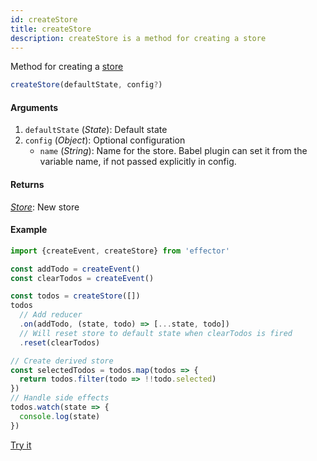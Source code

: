 ```yaml
---
id: createStore
title: createStore
description: createStore is a method for creating a store
---
```


Method for creating a [store](./Store.md)

```ts
createStore(defaultState, config?)
```

#### Arguments

1. `defaultState` (_State_): Default state
2. `config` (_Object_): Optional configuration
   - `name` (_String_): Name for the store. Babel plugin can set it from the variable name, if not passed explicitly in config.

#### Returns

[_Store_](Store.md): New store

#### Example

```js
import {createEvent, createStore} from 'effector'

const addTodo = createEvent()
const clearTodos = createEvent()

const todos = createStore([])
todos
  // Add reducer
  .on(addTodo, (state, todo) => [...state, todo])
  // Will reset store to default state when clearTodos is fired
  .reset(clearTodos)

// Create derived store
const selectedTodos = todos.map(todos => {
  return todos.filter(todo => !!todo.selected)
})
// Handle side effects
todos.watch(state => {
  console.log(state)
})
```

[Try it](https://share.effector.dev/dFRb1kxi)
